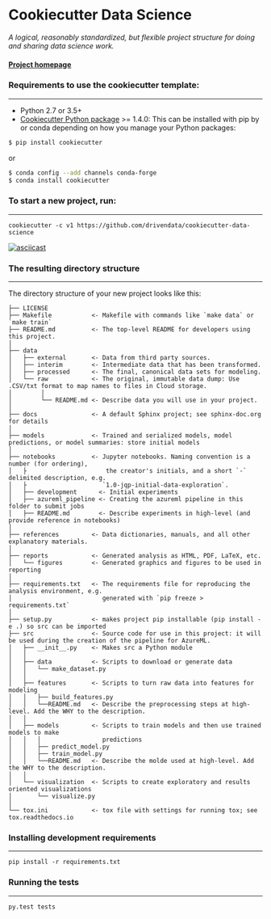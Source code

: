 # Cookiecutter Data Science

_A logical, reasonably standardized, but flexible project structure for doing and sharing data science work._


#### [Project homepage](http://drivendata.github.io/cookiecutter-data-science/)


### Requirements to use the cookiecutter template:
-----------
 - Python 2.7 or 3.5+
 - [Cookiecutter Python package](http://cookiecutter.readthedocs.org/en/latest/installation.html) >= 1.4.0: This can be installed with pip by or conda depending on how you manage your Python packages:

``` bash
$ pip install cookiecutter
```

or

``` bash
$ conda config --add channels conda-forge
$ conda install cookiecutter
```


### To start a new project, run:
------------

    cookiecutter -c v1 https://github.com/drivendata/cookiecutter-data-science


[![asciicast](https://asciinema.org/a/244658.svg)](https://asciinema.org/a/244658)


### The resulting directory structure
------------

The directory structure of your new project looks like this: 

```
├── LICENSE
├── Makefile           <- Makefile with commands like `make data` or `make train`
├── README.md          <- The top-level README for developers using this project.
│
├── data              
│   ├── external       <- Data from third party sources.
│   ├── interim        <- Intermediate data that has been transformed.
│   ├── processed      <- The final, canonical data sets for modeling.
│   └── raw            <- The original, immutable data dump: Use .CSV/txt format to map names to files in Cloud storage.
│        │
│        └── README.md <- Describe data you will use in your project.   
│
├── docs               <- A default Sphinx project; see sphinx-doc.org for details
│
├── models             <- Trained and serialized models, model predictions, or model summaries: store initial models
│
├── notebooks          <- Jupyter notebooks. Naming convention is a number (for ordering),
│   ├                      the creator's initials, and a short `-` delimited description, e.g.
│   ├                     `1.0-jqp-initial-data-exploration`.
│   ├── development      <- Initial experiments 
│   ├── azureml_pipeline <- Creating the azureml pipeline in this folder to submit jobs
│   ├── README.md        <- Describe experiments in high-level (and provide reference in notebooks)
│
├── references         <- Data dictionaries, manuals, and all other explanatory materials.
│
├── reports            <- Generated analysis as HTML, PDF, LaTeX, etc.
│   └── figures        <- Generated graphics and figures to be used in reporting
│
├── requirements.txt   <- The requirements file for reproducing the analysis environment, e.g.
│                         generated with `pip freeze > requirements.txt`
│
├── setup.py           <- makes project pip installable (pip install -e .) so src can be imported
├── src                <- Source code for use in this project: it will be used during the creation of the pipeline for AzureML.
│   ├── __init__.py    <- Makes src a Python module
│   │
│   ├── data           <- Scripts to download or generate data
│   │   └── make_dataset.py
│   │
│   ├── features       <- Scripts to turn raw data into features for modeling
│   │   ├── build_features.py
│   │   └──README.md   <- Describe the preprocessing steps at high-level. Add the WHY to the description.
│   │
│   ├── models         <- Scripts to train models and then use trained models to make
│   │   │                 predictions
│   │   ├── predict_model.py
│   │   ├── train_model.py
│   │   └──README.md   <- Describe the molde used at high-level. Add the WHY to the description.
│   │
│   └── visualization  <- Scripts to create exploratory and results oriented visualizations
│       └── visualize.py
│
└── tox.ini            <- tox file with settings for running tox; see tox.readthedocs.io
```


### Installing development requirements
------------

    pip install -r requirements.txt

### Running the tests
------------

    py.test tests
